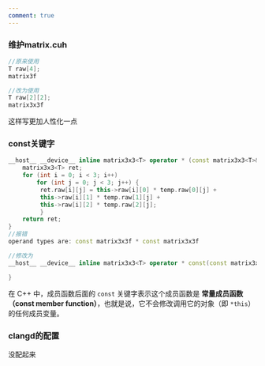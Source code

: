 ```yaml
---
comment: true
---
```


### 维护matrix.cuh

```cpp
//原来使用
T raw[4];
matrix3f

//改为使用
T raw[2][2];
matrix3x3f
```

这样写更加人性化一点

### const关键字

```cpp
__host__ __device__ inline matrix3x3<T> operator * (const matrix3x3<T>& temp) { 
	matrix3x3<T> ret; 
	for (int i = 0; i < 3; i++)
		for (int j = 0; j < 3; j++) {
		 ret.raw[i][j] = this->raw[i][0] * temp.raw[0][j] + 
		 this->raw[i][1] * temp.raw[1][j] + 
		 this->raw[i][2] * temp.raw[2][j]; 
		 } 
	return ret; 
} 
//报错
operand types are: const matrix3x3f * const matrix3x3f

//修改为
__host__ __device__ inline matrix3x3<T> operator * const(const matrix3x3<T>& temp) {

}
```

在 C++ 中，成员函数后面的 `const` 关键字表示这个成员函数是 **常量成员函数（const member function）**，也就是说，它不会修改调用它的对象（即 `*this`）的任何成员变量。

### clangd的配置

没配起来